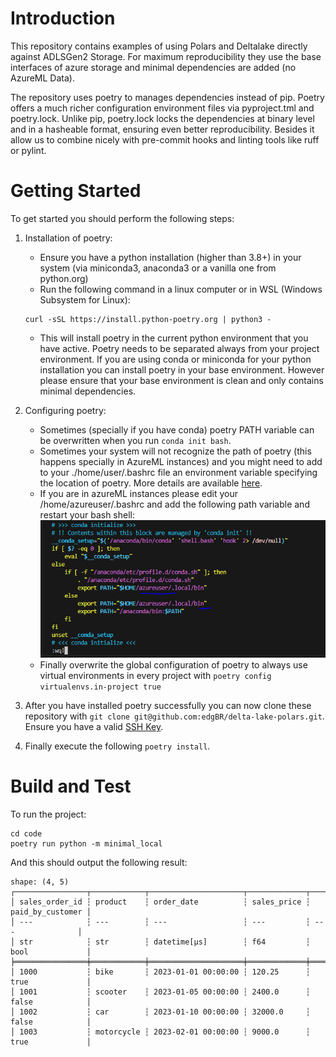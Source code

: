 # Introduction
This repository contains examples of using Polars and Deltalake directly against ADLSGen2 Storage. For maximum reproducibility they use the base interfaces of azure storage and minimal dependencies are added (no AzureML Data).

The repository uses poetry to manages dependencies instead of pip. Poetry offers a much richer configuration environment files via pyproject.tml and poetry.lock. Unlike pip, poetry.lock locks the dependencies at binary level and in a hasheable format, ensuring even better reproducibility. Besides it allow us to combine nicely with pre-commit hooks and linting tools like ruff or pylint.

# Getting Started

To get started you should perform the following steps:

1.	Installation of poetry:
    - Ensure you have a python installation (higher than 3.8+) in your system (via miniconda3, anaconda3 or a vanilla one from python.org)
    - Run the following command in a linux computer or in WSL (Windows Subsystem for Linux):

    ```{bash}
    curl -sSL https://install.python-poetry.org | python3 -
    ```
    - This will install poetry in the current python environment that you have active. Poetry needs to be separated always from your project environment. If you are using conda or miniconda for your python installation you can install poetry in your base environment. However please ensure that your base environment is clean and only contains minimal dependencies.
2.	Configuring poetry:
    - Sometimes (specially if you have conda) poetry PATH variable can be overwritten when you run ```conda init bash```.
    - Sometimes your system will not recognize the path of poetry (this happens specially in AzureML instances) and you might need to add to your ./home/user/.bashrc file an environment variable specifying the location of poetry. More details are available [here](https://python-poetry.org/docs/#installing-with-the-official-installer).
    - If you are in azureML instances please edit your /home/azureuser/.bashrc and add the following path variable and restart your bash shell:
    ![Alt text](image.png)
    - Finally overwrite the global configuration of poetry to always use virtual environments in every project with ```poetry config virtualenvs.in-project true```
3.	After you have installed poetry successfully you can now clone these repository with ```git clone git@github.com:edgBR/delta-lake-polars.git```. Ensure you have a valid [SSH Key](https://docs.github.com/en/authentication/connecting-to-github-with-ssh/adding-a-new-ssh-key-to-your-github-account).
4. Finally execute the following ```poetry install```.

# Build and Test

To run the project:

```{bash}
cd code
poetry run python -m minimal_local
```

And this should output the following result:

```{python}
shape: (4, 5)
┌────────────────┬────────────┬─────────────────────┬─────────────┬──────────────────┐
│ sales_order_id ┆ product    ┆ order_date          ┆ sales_price ┆ paid_by_customer │
│ ---            ┆ ---        ┆ ---                 ┆ ---         ┆ ---              │
│ str            ┆ str        ┆ datetime[μs]        ┆ f64         ┆ bool             │
╞════════════════╪════════════╪═════════════════════╪═════════════╪══════════════════╡
│ 1000           ┆ bike       ┆ 2023-01-01 00:00:00 ┆ 120.25      ┆ true             │
│ 1001           ┆ scooter    ┆ 2023-01-05 00:00:00 ┆ 2400.0      ┆ false            │
│ 1002           ┆ car        ┆ 2023-01-10 00:00:00 ┆ 32000.0     ┆ false            │
│ 1003           ┆ motorcycle ┆ 2023-02-01 00:00:00 ┆ 9000.0      ┆ true             │
```
